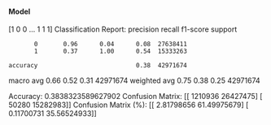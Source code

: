 #### Model
[1 0 0 ... 1 1 1]
Classification Report:
              precision    recall  f1-score   support

           0       0.96      0.04      0.08  27638411
           1       0.37      1.00      0.54  15333263

    accuracy                           0.38  42971674
   macro avg       0.66      0.52      0.31  42971674
weighted avg       0.75      0.38      0.25  42971674

Accuracy: 0.3838323589627902
Confusion Matrix:
[[ 1210936 26427475]
 [   50280 15282983]]
Confusion Matrix (%):
[[ 2.81798656 61.49975679]
 [ 0.11700731 35.56524933]]
